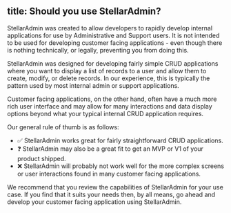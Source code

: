 title: Should you use StellarAdmin?
---

StellarAdmin was created to allow developers to rapidly develop internal applications for use by Administrative and Support users. It is not intended to be used for developing customer facing applications - even though there is nothing technically, or legally, preventing you from doing this.

StellarAdmin was designed for developing fairly simple CRUD applications where you want to display a list of records to a user and allow them to create, modify, or delete records. In our experience, this is typically the pattern used by most internal admin or support applications.

Customer facing applications, on the other hand, often have a much more rich user interface and may allow for many interactions and data display options beyond what your typical internal CRUD application requires.

Our general rule of thumb is as follows:

* ✅ StellarAdmin works great for fairly straightforward CRUD applications.
* ❓ StellarAdmin may also be a great fit to get an MVP or V1 of your product shipped.
* ❌ StellarAdmin will probably not work well for the more complex screens or user interactions found in many customer facing applications.

We recommend that you review the capabilities of StellarAdmin for your use case. If you find that it suits your needs then, by all means, go ahead and develop your customer facing application using StellarAdmin.